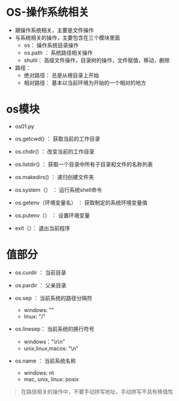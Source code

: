 # OS-操作系统相关

- 跟操作系统相关，主要是文件操作
- 与系统相关的操作，主要包含在三个模块里面
    - os： 操作系统目录操作
    - os.path ： 系统路径相关操作
    - shutil： 高级文件操作，目录树的操作，文件赋值，移动，删除
- 路径：
    - 绝对路径： 总是从根目录上开始
    - 相对路径： 基本以当前环境为开始的一个相对的地方
   
# os模块
- os01.py

- os.getcwd() ： 获取当前的工作目录


- os.chdir() ： 改变当前的工作目录

- os.listdir() ： 获取一个目录中所有子目录和文件的名称列表

- os.makedirs() ： 递归创建文件夹

- os.system（） ： 运行系统shell命令

- os.getenv（环境变量名） ： 获取制定的系统环境变量值

- os.putenv（） ： 设置环境变量

- exit（）： 退出当前程序

# 值部分

- os.curdir ： 当前目录

- os.pardir ： 父亲目录

- os.sep ： 当前系统的路径分隔符
    - windows: "\"
    - linux: "/"

- os.linesep： 当前系统的换行符号
    - windows："\r\n"
    - unix,linux,macos: "\n"

- os.name ： 当前系统名称
    - windows: nt
    - mac, unix, linux: posix

>在路径相关的操作中，不要手动拼写地址，手动拼写不具有移值性


